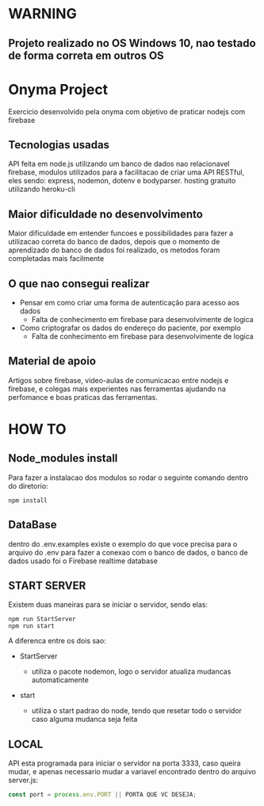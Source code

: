 # WARNING

## Projeto realizado no OS Windows 10, nao testado de forma correta em outros OS

# Onyma Project

Exercicio desenvolvido pela onyma com objetivo de praticar nodejs com firebase

## Tecnologias usadas

API feita em node.js utilizando um banco de dados nao relacionavel firebase, modulos utilizados 
para a facilitacao de criar uma API RESTful, eles sendo: express, nodemon, dotenv e bodyparser.
hosting gratuito utilizando heroku-cli

## Maior dificuldade no desenvolvimento

Maior dificuldade em entender funcoes e possibilidades para fazer a utilizacao correta do banco de dados,
depois que o momento de aprendizado do banco de dados foi realizado, os metodos foram completadas mais
facilmente

## O que nao consegui realizar

- Pensar em como criar uma forma de autenticação para acesso aos dados
    - Falta de conhecimento em firebase para desenvolvimente de logica
- Como criptografar os dados do endereço do paciente, por exemplo
    - Falta de conhecimento em firebase para desenvolvimente de logica

## Material de apoio

Artigos sobre firebase, video-aulas de comunicacao entre nodejs e firebase, e colegas mais experientes nas ferramentas
ajudando na perfomance e boas praticas das ferramentas.

# HOW TO

## Node_modules install

Para fazer a instalacao dos modulos so rodar o seguinte comando dentro do diretorio:

```
npm install
```

## DataBase

dentro do .env.examples existe o exemplo do que voce precisa para o arquivo do .env para fazer a conexao com o banco de dados, o banco de dados usado foi o Firebase realtime database

## START SERVER

Existem duas maneiras para se iniciar o servidor, sendo elas:

```
npm run StartServer
npm run start
```

A diferenca entre os dois sao:

- StartServer
    - utiliza o pacote nodemon, logo o servidor atualiza mudancas automaticamente

- start
    - utiliza o start padrao do node, tendo que resetar todo o servidor caso alguma mudanca seja feita

## LOCAL

API esta programada para iniciar o servidor na porta 3333, caso queira mudar, e apenas necessario mudar a variavel encontrado dentro do arquivo server.js:

```javascript
const port = process.env.PORT || PORTA QUE VC DESEJA;
```